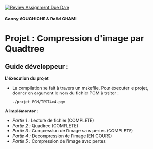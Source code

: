 [![Review Assignment Due Date](https://classroom.github.com/assets/deadline-readme-button-22041afd0340ce965d47ae6ef1cefeee28c7c493a6346c4f15d667ab976d596c.svg)](https://classroom.github.com/a/LZABp_05)
#### Sonny AOUCHICHE & Raëd CHAMI
# Projet : Compression d'image par Quadtree  

## Guide développeur :  
**L'éxecution du projet**  
- La compilation se fait à travers un makefile. Pour éxecuter le projet, donner en argument le nom du fichier PGM à traiter :
  
  ```./projet PGM/TEST4x4.pgm```

**A implémenter :**  
- *Partie 1 :*
  Lecture de fichier (COMPLETE)
- *Partie 2 :*
  Quadtree (COMPLETE)
- *Partie 3 :*
  Compression de l'image sans pertes (COMPLETE)
- *Partie 4 :*
  Decompression de l'image (EN COURS)
- *Partie 5 :*
  Compression de l'image avec pertes
